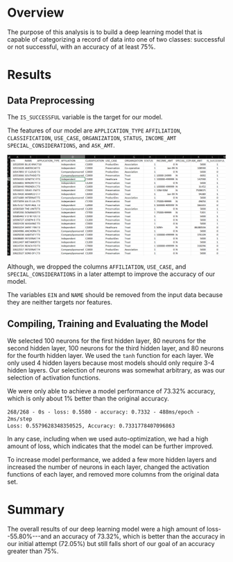 # Overview
The purpose of this analysis is to build a deep learning model that is capable of categorizing a record of data into one of two classes: successful or not successful, with an accuracy of at least 75%. 

# Results
## Data Preprocessing
<!-- What variable(s) are the targets for your model? -->
The `IS_SUCCESSFUL` variable is the target for our model. 
<!-- What variable(s) are the features for your model? -->
The features of our model are `APPLICATION_TYPE`	`AFFILIATION`, `CLASSIFICATION`, `USE_CASE`, `ORGANIZATION`, `STATUS`, `INCOME_AMT`	`SPECIAL_CONSIDERATIONS`, and `ASK_AMT`. 

![origial data set](images/1.png)

Although, we dropped the columns `AFFILIATION`, `USE_CASE`, and `SPECIAL_CONSIDERATIONS` in a later attempt to improve the accuracy of our model. 

<!-- What variable(s) should be removed from the input data because they are neither targets nor features? -->
The variables `EIN` and `NAME` should be removed from the input data because they are neither targets nor features. 
## Compiling, Training and Evaluating the Model
<!-- How many neurons, layers, and activation functions did you select for your neural network model, and why? -->
We selected 100 neurons for the first hidden layer, 80 neurons for the second hidden layer, 100 neurons for the third hidden layer, and 80 neurons for the fourth hidden layer. We used the `tanh` function for each layer. We only used 4 hidden layers because most models should only require 3-4 hidden layers. Our selection of neurons was somewhat arbitrary, as was our selection of activation functions. 

<!-- Were you able to achieve the target model performance? -->
We were only able to achieve a model performance of 73.32% accuracy, which is only about 1% better than the original accuracy. 
```
268/268 - 0s - loss: 0.5580 - accuracy: 0.7332 - 488ms/epoch - 2ms/step
Loss: 0.5579628348350525, Accuracy: 0.7331778407096863
```
In any case, including when we used auto-optimization, we had a high amount of loss, which indicates that the model can be further improved. 

<!-- What steps did you take in your attempts to increase model performance? -->
To increase model performance, we added a few more hidden layers and increased the number of neurons in each layer, changed the activation functions of each layer, and removed more columns from the original data set. 

# Summary
<!-- Summarize the overall results of the deep learning model. Include a recommendation for how a different model could solve this classification problem, and then explain your recommendation. -->
The overall results of our deep learning model were a high amount of loss--55.80%---and an accuracy of 73.32%, which is better than the accuracy in our initial attempt (72.05%) but still falls short of our goal of an accuracy greater than 75%. 